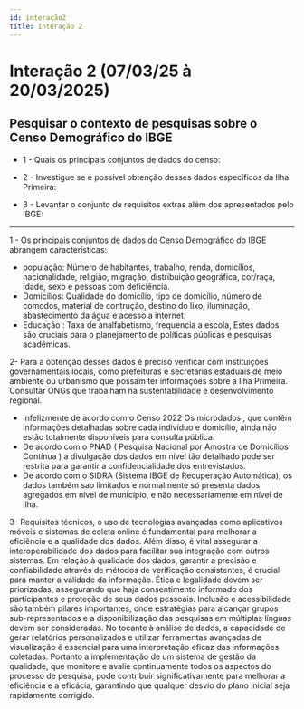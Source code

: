 ```yaml
---
id: interação2
title: Interação 2
---
```


# Interação 2 (07/03/25 à 20/03/2025)

##  Pesquisar o contexto de pesquisas sobre o Censo Demográfico do IBGE

- 1 - Quais os principais conjuntos de dados do censo:



- 2 - Investigue se é possível obtenção desses dados específicos da Ilha Primeira:



 - 3 - Levantar o conjunto de requisitos extras além dos apresentados pelo IBGE:


-------------------------------------------------------------------------------------------------------------------------------------------------------------------------------

1 - Os principais conjuntos de dados do Censo Demográfico do IBGE abrangem características:
* população:  Número de habitantes, trabalho, renda, domicílios, nacionalidade, religião, migração, distribuição geográfica, cor/raça, idade, sexo e pessoas com deficiência. 
* Domicílios: Qualidade do domicílio, tipo de domicílio, número de comodos, material de contrução, destino do lixo, iluminação, abastecimento da água e acesso a internet.
* Educação : Taxa de analfabetismo, frequencia a escola, 
Estes dados são cruciais para o planejamento de políticas públicas e pesquisas acadêmicas. 


2- Para a obtenção desses dados é preciso verificar com instituições governamentais locais, como prefeituras e secretarias estaduais de meio ambiente ou urbanismo que possam ter informações sobre a Ilha Primeira. Consultar ONGs que trabalham na sustentabilidade e desenvolvimento regional. 

* Infelizmente de acordo com o Censo 2022 Os microdados , que contêm informações detalhadas sobre cada indivíduo e domicílio, ainda não estão totalmente disponíveis para consulta pública.
* De acordo com o PNAD ( Pesquisa Nacional por Amostra de Domicílios Contínua ) a divulgação dos dados em nível tão detalhado pode ser restrita para garantir a confidencialidade dos entrevistados.
* De acordo com o SIDRA (Sistema IBGE de Recuperação Automática), os dados também sao limitados e normalmente só presenta dados agregados em nível de município, e não necessariamente em nível de ilha.

3-  Requisitos técnicos, o uso de tecnologias avançadas como aplicativos móveis e sistemas de coleta online é fundamental para melhorar a eficiência e a qualidade dos dados. Além disso, é vital assegurar a interoperabilidade dos dados para facilitar sua integração com outros sistemas. Em relação à qualidade dos dados, garantir a precisão e confiabilidade através de métodos de verificação consistentes, é crucial para manter a validade da informação. Ética e legalidade devem ser priorizadas, assegurando que haja consentimento informado dos participantes e proteção de seus dados pessoais. Inclusão e acessibilidade são também pilares importantes, onde estratégias para alcançar grupos sub-representados e a disponibilização das pesquisas em múltiplas línguas devem ser consideradas. No tocante à análise de dados, a capacidade de gerar relatórios personalizados e utilizar ferramentas avançadas de visualização é essencial para uma interpretação eficaz das informações coletadas. Portanto a implementação de um sistema de gestão da qualidade, que monitore e avalie continuamente todos os aspectos do processo de pesquisa, pode contribuir significativamente para melhorar a eficiência e a eficácia, garantindo que qualquer desvio do plano inicial seja rapidamente corrigido.
